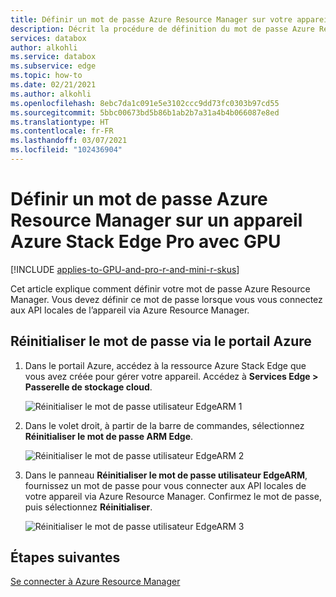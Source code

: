 ```yaml
---
title: Définir un mot de passe Azure Resource Manager sur votre appareil Azure Stack Edge Pro avec GPU
description: Décrit la procédure de définition du mot de passe Azure Resource Manager sur votre processeur Azure Stack Edge Pro à l’aide d’Azure PowerShell.
services: databox
author: alkohli
ms.service: databox
ms.subservice: edge
ms.topic: how-to
ms.date: 02/21/2021
ms.author: alkohli
ms.openlocfilehash: 8ebc7da1c091e5e3102ccc9dd73fc0303b97cd55
ms.sourcegitcommit: 5bbc00673bd5b86b1ab2b7a31a4b4b066087e8ed
ms.translationtype: HT
ms.contentlocale: fr-FR
ms.lasthandoff: 03/07/2021
ms.locfileid: "102436904"
---
```

# <a name="set-azure-resource-manager-password-on-azure-stack-edge-pro-gpu-device"></a>Définir un mot de passe Azure Resource Manager sur un appareil Azure Stack Edge Pro avec GPU

[!INCLUDE [applies-to-GPU-and-pro-r-and-mini-r-skus](../../includes/azure-stack-edge-applies-to-gpu-pro-r-mini-r-sku.md)]

Cet article explique comment définir votre mot de passe Azure Resource Manager. Vous devez définir ce mot de passe lorsque vous vous connectez aux API locales de l’appareil via Azure Resource Manager.

<!--The procedure to set the password can be different depending upon whether you use the Azure portal or the PowerShell cmdlets. Each of these procedures is described in the following sections.-->


## <a name="reset-password-via-the-azure-portal"></a>Réinitialiser le mot de passe via le portail Azure

1. Dans le portail Azure, accédez à la ressource Azure Stack Edge que vous avez créée pour gérer votre appareil. Accédez à **Services Edge > Passerelle de stockage cloud**.

    ![Réinitialiser le mot de passe utilisateur EdgeARM 1](media/azure-stack-edge-j-series-set-azure-resource-manager-password/set-edgearm-password-1.png)

2. Dans le volet droit, à partir de la barre de commandes, sélectionnez **Réinitialiser le mot de passe ARM Edge**. 

    ![Réinitialiser le mot de passe utilisateur EdgeARM 2](media/azure-stack-edge-j-series-set-azure-resource-manager-password/set-edgearm-password-2.png)

3. Dans le panneau **Réinitialiser le mot de passe utilisateur EdgeARM**, fournissez un mot de passe pour vous connecter aux API locales de votre appareil via Azure Resource Manager. Confirmez le mot de passe, puis sélectionnez **Réinitialiser**.

    ![Réinitialiser le mot de passe utilisateur EdgeARM 3](media/azure-stack-edge-j-series-set-azure-resource-manager-password/set-edgearm-password-3.png)



<!--## Reset password via PowerShell

1. In the Azure Portal, go to the Azure Stack Edge resource you created to manage your device. Make a note of the following parameters in the **Overview** page.

    - Azure Stack Edge resource name
    - Subscription ID

2. Go to **Settings > Properties**. Make a note of the following parameters in the **Properties** page.

    - Resource group
    - CIK encryption key: Select view and then copy the **Encryption Key**.

    ![Get CIK encryption key](media/azure-stack-edge-j-series-set-azure-resource-manager-password/get-cik-portal.png)
 
3. Identify a password that you will use to connect to Azure Resource Manager.

4. Start the cloud shell. Select on the icon in the top right corner:

    ![Start cloud shell](media/azure-stack-edge-j-series-set-azure-resource-manager-password/start-cloud-shell.png) 

    Once the cloud shell has started, you may need to switch to PowerShell.

    ![Cloud shell](media/azure-stack-edge-j-series-set-azure-resource-manager-password/cloud-shell.png)   


5. Set context. Type:

    `Set-AzContext -SubscriptionId <Subscription ID>`

    Here is a sample output:

    
    ```azurepowershell
    PS Azure:\> Set-AzContext -SubscriptionId 8eb87630-972c-4c36-a270-f330e6c063df
    
        Name        Account   SubscriptionName   Environment  TenantId
        ----       -------    ----------------   -----------  --------
        DataBox_Edge_Test (8eb87630-972c-4c36-a… MSI@50342 DataBox_Edge_Tes AzureCloud           72f988bf-86f1-41af-91ab-2d7…
    
        PS Azure:/
    ```
    
5.  If you have any old PS modules, you need to install those.

    `Remove-Module  Az.DataBoxEdge -force`

    Here is a sample output. In this example, there were no old modules to be installed.

    
    ```azurepowershell
        PS Azure:\> Remove-Module  Az.DataBoxEdge -force
        Remove-Module : No modules were removed. Verify that the specification of modules to remove is correct and those modules exist in the runspace.
        At line:1 char:1
        + Remove-Module  Az.DataBoxEdge -force
        + ~~~~~~~~~~~~~~~~~~~~~~~~~~~~~~~~~~~~
        + CategoryInfo          : ResourceUnavailable: (:) [Remove-Module], InvalidOperationException
        + FullyQualifiedErrorId : Modules_NoModulesRemoved,Microsoft.PowerShell.Commands.RemoveModuleCommand
    
        PS Azure:\
    ```

6. Next set of commands will download and run a script to install PowerShell modules.
    
    ```azurepowershell
        cd ~/clouddrive
        wget https://aka.ms/dbe-cmdlet-beta -O Az.DataBoxEdge.zip
        unzip ./Az.DataBoxEdge.zip
        Import-Module ~/clouddrive/Az.DataBoxEdge/Az.DataBoxEdge.psd1 -Force
    ```

7. In the next set of commands, you'll need to provide the resource name, resource group name, encryption key, and the password you identified in the previous step.

    ```azurepowershell
    $devicename = "<Azure Stack Edge resource name>"
    $resourceGroup = "<Resource group name>"
    $cik = "<Encryption key>"
    $password = "<Password>"
    ```
    The password and encryption key parameters must be passed as secure strings. Use the following cmdlets to convert the password and encryption key to secure strings.

    ```azurepowershell
    $pass = ConvertTo-SecureString $password -AsPlainText -Force
    $key = ConvertTo-SecureString $cik -AsPlainText -Force
    ```
    Use the above generated secure strings as parameters in the Set-AzDataBoxEdgeUser cmdlet to reset the password. Use the same resource group that you used when creating the Azure Stack Edge Pro/Data Box Gateway resource.

    ```azurepowershell
    Set-AzDataBoxEdgeUser -ResourceGroupName $resourceGroup -DeviceName $devicename -Name EdgeARMUser  -Password $pass -EncryptionKey $key
    ```
    Here is the sample output.
    
    ```azurepowershell
    PS /home/aseuser/clouddrive> $devicename = "myaseresource"
    PS /home/aseuser/clouddrive> $resourceGroup = "myaserg"
    PS /home/aseuser/clouddrive> $cik = "54a7450fd7b3c506e10efea4e0c88a9390f37e299fbf43e01fb5dfe483ac036b6d0f85a6246e1926e297f98c0ff84c20a57348c689eff179ce31571fc787ac0a"
    PS /home/aseuser/clouddrive> $password = "Password2"
    PS /home/aseuser/clouddrive> $pass = ConvertTo-SecureString $password -AsPlainText -Force
    PS /home/aseuser/clouddrive> $key = ConvertTo-SecureString $cik -AsPlainText -Force
    PS /home/aseuser/clouddrive> Set-AzDataBoxEdgeUser -ResourceGroupName $resourceGroup -DeviceName $devicename -Name EdgeARMUser  -Password $pass -EncryptionKey $key
    
        User name   Type ResourceGroupName DeviceName
    ---------   ---- ----------------- ----------
        EdgeARMUser ARM  myaserg        myaseresource
    
        PS /home/aseuser/clouddrive>
    ```
Use the new password to connect to Azure Resource Manager.-->

## <a name="next-steps"></a>Étapes suivantes

[Se connecter à Azure Resource Manager](azure-stack-edge-j-series-connect-resource-manager.md)
